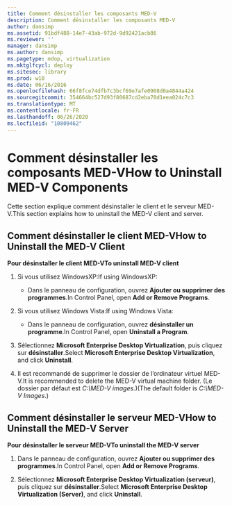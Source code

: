 ```yaml
---
title: Comment désinstaller les composants MED-V
description: Comment désinstaller les composants MED-V
author: dansimp
ms.assetid: 91bdf488-14e7-43ab-972d-9d92421acb86
ms.reviewer: ''
manager: dansimp
ms.author: dansimp
ms.pagetype: mdop, virtualization
ms.mktglfcycl: deploy
ms.sitesec: library
ms.prod: w10
ms.date: 06/16/2016
ms.openlocfilehash: 66f8fce74dfb7c3bcf69e7afe0908d0a4844a424
ms.sourcegitcommit: 354664bc527d93f80687cd2eba70d1eea024c7c3
ms.translationtype: MT
ms.contentlocale: fr-FR
ms.lasthandoff: 06/26/2020
ms.locfileid: "10809462"
---
```

# <span data-ttu-id="3fdbc-103">Comment désinstaller les composants MED-V</span><span class="sxs-lookup"><span data-stu-id="3fdbc-103">How to Uninstall MED-V Components</span></span>


<span data-ttu-id="3fdbc-104">Cette section explique comment désinstaller le client et le serveur MED-V.</span><span class="sxs-lookup"><span data-stu-id="3fdbc-104">This section explains how to uninstall the MED-V client and server.</span></span>

## <span data-ttu-id="3fdbc-105">Comment désinstaller le client MED-V</span><span class="sxs-lookup"><span data-stu-id="3fdbc-105">How to Uninstall the MED-V Client</span></span>


**<span data-ttu-id="3fdbc-106">Pour désinstaller le client MED-V</span><span class="sxs-lookup"><span data-stu-id="3fdbc-106">To uninstall MED-V client</span></span>**

1.  <span data-ttu-id="3fdbc-107">Si vous utilisez WindowsXP:</span><span class="sxs-lookup"><span data-stu-id="3fdbc-107">If using WindowsXP:</span></span>

    -   <span data-ttu-id="3fdbc-108">Dans le panneau de configuration, ouvrez **Ajouter ou supprimer des programmes**.</span><span class="sxs-lookup"><span data-stu-id="3fdbc-108">In Control Panel, open **Add or Remove Programs**.</span></span>

2.  <span data-ttu-id="3fdbc-109">Si vous utilisez Windows Vista:</span><span class="sxs-lookup"><span data-stu-id="3fdbc-109">If using Windows Vista:</span></span>

    -   <span data-ttu-id="3fdbc-110">Dans le panneau de configuration, ouvrez **désinstaller un programme**.</span><span class="sxs-lookup"><span data-stu-id="3fdbc-110">In Control Panel, open **Uninstall a Program**.</span></span>

3.  <span data-ttu-id="3fdbc-111">Sélectionnez **Microsoft Enterprise Desktop Virtualization**, puis cliquez sur **désinstaller**.</span><span class="sxs-lookup"><span data-stu-id="3fdbc-111">Select **Microsoft Enterprise Desktop Virtualization**, and click **Uninstall**.</span></span>

4.  <span data-ttu-id="3fdbc-112">Il est recommandé de supprimer le dossier de l’ordinateur virtuel MED-V.</span><span class="sxs-lookup"><span data-stu-id="3fdbc-112">It is recommended to delete the MED-V virtual machine folder.</span></span> <span data-ttu-id="3fdbc-113">(Le dossier par défaut est *C:\\MED-V images*.)</span><span class="sxs-lookup"><span data-stu-id="3fdbc-113">(The default folder is *C:\\MED-V Images*.)</span></span>

## <span data-ttu-id="3fdbc-114">Comment désinstaller le serveur MED-V</span><span class="sxs-lookup"><span data-stu-id="3fdbc-114">How to Uninstall the MED-V Server</span></span>


**<span data-ttu-id="3fdbc-115">Pour désinstaller le serveur MED-V</span><span class="sxs-lookup"><span data-stu-id="3fdbc-115">To uninstall the MED-V server</span></span>**

1.  <span data-ttu-id="3fdbc-116">Dans le panneau de configuration, ouvrez **Ajouter ou supprimer des programmes**.</span><span class="sxs-lookup"><span data-stu-id="3fdbc-116">In Control Panel, open **Add or Remove Programs**.</span></span>

2.  <span data-ttu-id="3fdbc-117">Sélectionnez **Microsoft Enterprise Desktop Virtualization (serveur)**, puis cliquez sur **désinstaller**.</span><span class="sxs-lookup"><span data-stu-id="3fdbc-117">Select **Microsoft Enterprise Desktop Virtualization (Server)**, and click **Uninstall**.</span></span>

 

 





